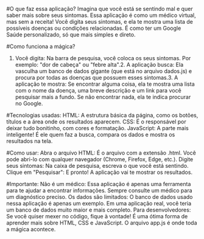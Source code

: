 #O que faz essa aplicação?
Imagina que você está se sentindo mal e quer saber mais sobre seus sintomas. Essa aplicação é como um médico virtual, mas sem a receita! Você digita seus sintomas, e ela te mostra uma lista de possíveis doenças ou condições relacionadas. É como ter um Google Saúde personalizado, só que mais simples e direto.

#Como funciona a mágica?
1. Você digita: Na barra de pesquisa, você coloca os seus sintomas. Por exemplo: "dor de cabeça" ou "febre alta".2. A aplicação busca: Ela vasculha um banco de dados gigante (que está no arquivo dados.js) e procura por todas as doenças que possuem esses sintomas.3. A aplicação te mostra: Se encontrar alguma coisa, ela te mostra uma lista com o nome da doença, uma breve descrição e um link para você pesquisar mais a fundo. Se não encontrar nada, ela te indica procurar no Google.

#Tecnologias usadas:
HTML: A estrutura básica da página, como os botões, títulos e a área onde os resultados aparecem.
CSS: É o responsável por deixar tudo bonitinho, com cores e formatação.
JavaScript: A parte mais inteligente! É ele quem faz a busca, compara os dados e mostra os resultados na tela.

#Como usar:
Abra o arquivo HTML: É o arquivo com a extensão .html. Você pode abri-lo com qualquer navegador (Chrome, Firefox, Edge, etc.).
Digite seus sintomas: Na caixa de pesquisa, escreva o que você está sentindo.
Clique em "Pesquisar": E pronto! A aplicação vai te mostrar os resultados.

#Importante:
Não é um médico: Essa aplicação é apenas uma ferramenta para te ajudar a encontrar informações. Sempre consulte um médico para um diagnóstico preciso.
Os dados são limitados: O banco de dados usado nessa aplicação é apenas um exemplo. Em uma aplicação real, você teria um banco de dados muito maior e mais completo.
Para desenvolvedores:
Se você quiser mexer no código, fique à vontade! É uma ótima forma de aprender mais sobre HTML, CSS e JavaScript. O arquivo app.js é onde toda a mágica acontece.
